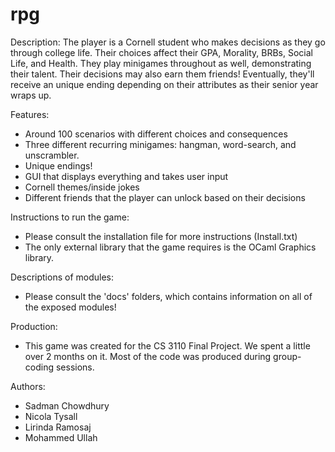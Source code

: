 # rpg

Description:
  The player is a Cornell student who makes decisions as they go through college life. Their choices affect their GPA, Morality, BRBs, Social Life, and Health. They play minigames throughout as well, demonstrating their talent. Their decisions may also earn them friends! Eventually, they'll receive an unique ending depending on their attributes as their 
senior year wraps up.


Features:
- Around 100 scenarios with different choices and consequences
- Three different recurring minigames: hangman, word-search, and unscrambler.
- Unique endings!
- GUI that displays everything and takes user input
- Cornell themes/inside jokes
- Different friends that the player can unlock based on their decisions


Instructions to run the game:
 - Please consult the installation file for more instructions (Install.txt)
 - The only external library that the game requires is the OCaml Graphics library.


Descriptions of modules:
 - Please consult the 'docs' folders, which contains information on all of the exposed modules!
 

Production:
- This game was created for the CS 3110 Final Project. We spent a little over 2 months on it. Most of the code was produced during group-coding sessions.


Authors:
 - Sadman Chowdhury
 - Nicola Tysall
 - Lirinda Ramosaj
 - Mohammed Ullah
 
 
